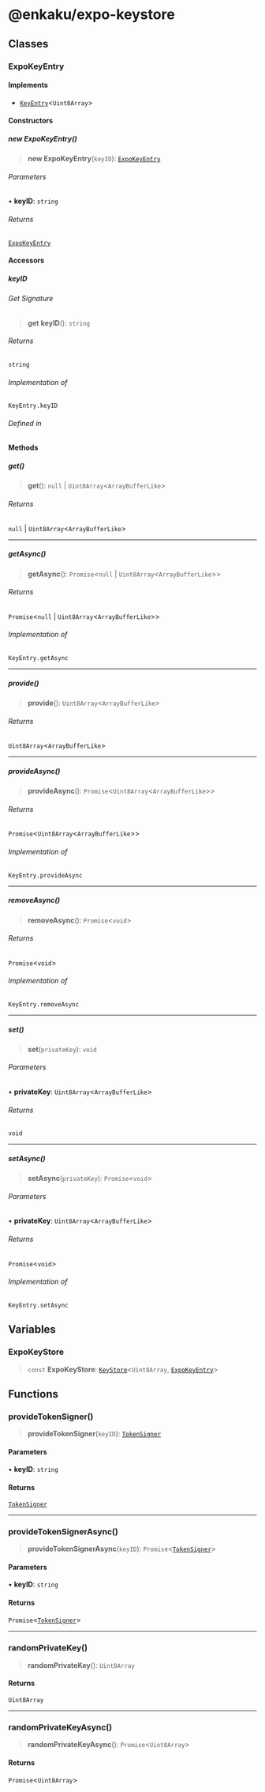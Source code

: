 # @enkaku/expo-keystore

## Classes

### ExpoKeyEntry

#### Implements

- [`KeyEntry`](../protocol/index.md#keyentryprivatekeytype)\<`Uint8Array`\>

#### Constructors

##### new ExpoKeyEntry()

> **new ExpoKeyEntry**(`keyID`): [`ExpoKeyEntry`](index.md#expokeyentry)

###### Parameters

• **keyID**: `string`

###### Returns

[`ExpoKeyEntry`](index.md#expokeyentry)

#### Accessors

##### keyID

###### Get Signature

> **get** **keyID**(): `string`

###### Returns

`string`

###### Implementation of

`KeyEntry.keyID`

###### Defined in

#### Methods

##### get()

> **get**(): `null` \| `Uint8Array`\<`ArrayBufferLike`\>

###### Returns

`null` \| `Uint8Array`\<`ArrayBufferLike`\>

***

##### getAsync()

> **getAsync**(): `Promise`\<`null` \| `Uint8Array`\<`ArrayBufferLike`\>\>

###### Returns

`Promise`\<`null` \| `Uint8Array`\<`ArrayBufferLike`\>\>

###### Implementation of

`KeyEntry.getAsync`

***

##### provide()

> **provide**(): `Uint8Array`\<`ArrayBufferLike`\>

###### Returns

`Uint8Array`\<`ArrayBufferLike`\>

***

##### provideAsync()

> **provideAsync**(): `Promise`\<`Uint8Array`\<`ArrayBufferLike`\>\>

###### Returns

`Promise`\<`Uint8Array`\<`ArrayBufferLike`\>\>

###### Implementation of

`KeyEntry.provideAsync`

***

##### removeAsync()

> **removeAsync**(): `Promise`\<`void`\>

###### Returns

`Promise`\<`void`\>

###### Implementation of

`KeyEntry.removeAsync`

***

##### set()

> **set**(`privateKey`): `void`

###### Parameters

• **privateKey**: `Uint8Array`\<`ArrayBufferLike`\>

###### Returns

`void`

***

##### setAsync()

> **setAsync**(`privateKey`): `Promise`\<`void`\>

###### Parameters

• **privateKey**: `Uint8Array`\<`ArrayBufferLike`\>

###### Returns

`Promise`\<`void`\>

###### Implementation of

`KeyEntry.setAsync`

## Variables

### ExpoKeyStore

> `const` **ExpoKeyStore**: [`KeyStore`](../protocol/index.md#keystoreprivatekeytype-entrytype)\<`Uint8Array`, [`ExpoKeyEntry`](index.md#expokeyentry)\>

## Functions

### provideTokenSigner()

> **provideTokenSigner**(`keyID`): [`TokenSigner`](../token/index.md#tokensigner)

#### Parameters

• **keyID**: `string`

#### Returns

[`TokenSigner`](../token/index.md#tokensigner)

***

### provideTokenSignerAsync()

> **provideTokenSignerAsync**(`keyID`): `Promise`\<[`TokenSigner`](../token/index.md#tokensigner)\>

#### Parameters

• **keyID**: `string`

#### Returns

`Promise`\<[`TokenSigner`](../token/index.md#tokensigner)\>

***

### randomPrivateKey()

> **randomPrivateKey**(): `Uint8Array`

#### Returns

`Uint8Array`

***

### randomPrivateKeyAsync()

> **randomPrivateKeyAsync**(): `Promise`\<`Uint8Array`\>

#### Returns

`Promise`\<`Uint8Array`\>
